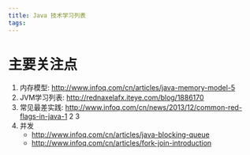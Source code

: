 ```yaml
---
title: Java 技术学习列表
tags:
---
```


# 主要关注点
1. 内存模型: http://www.infoq.com/cn/articles/java-memory-model-5
2. JVM学习列表: http://rednaxelafx.iteye.com/blog/1886170
3. 常见最差实践: http://www.infoq.com/cn/news/2013/12/common-red-flags-in-java-1    2 3
4. 并发
    - http://www.infoq.com/cn/articles/java-blocking-queue
    - http://www.infoq.com/cn/articles/fork-join-introduction

